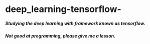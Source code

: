 # deep_learning-tensorflow-
##### Studying the deep learning with framework known as tensorflow.
##### Not good at programming, please give me a lesson.
